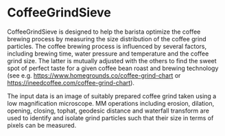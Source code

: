 # CoffeeGrindSieve

CoffeeGrindSieve is designed to help the barista optimize the coffee brewing process by measuring the size distribution of the coffee grind particles. The coffee brewing process is influenced by several factors, including brewing time, water pressure and temperature and the coffee grind size. The latter is mutually adjusted with the others to find the sweet spot of perfect taste for a given coffee bean roast and brewing technology (see e.g. https://www.homegrounds.co/coffee-grind-chart or https://ineedcoffee.com/coffee-grind-chart). 

The input data is an image of suitably prepared coffee grind taken using a low magnification microscope. MM operations including erosion, dilation, opening, closing, tophat, geodesic distance and waterfall transform are used to identify and isolate grind particles such that their size in terms of pixels can be measured.

